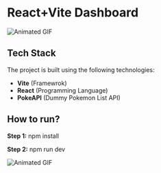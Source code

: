 # React+Vite Dashboard

![Animated GIF](https://i.gifer.com/J4o.gif)

## Tech Stack  
The project is built using the following technologies:  

- **Vite** (Framewrok)  
- **React** (Programming Language)  
- **PokeAPI** (Dummy Pokemon List API)

## How to run?

**Step 1:** npm install

**Step 2:** npm run dev 

![Animated GIF](https://media1.giphy.com/media/l3mZnuz4coJp8EBBm/giphy.gif)


